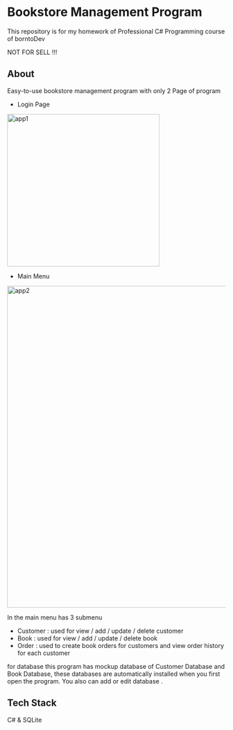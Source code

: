 
# Bookstore Management Program

This repository is for my homework of Professional C# Programming course of borntoDev 

NOT FOR SELL !!!




## About
Easy-to-use bookstore management program with only 2 Page of program



- Login Page
<img width="351" alt="app1" src="https://github.com/YANADASANG/HW_ProC_Shape_BookStore/assets/56464621/ce43c84b-ce8e-4060-96b4-fec8779cff78">

- Main Menu
<img width="741" alt="app2" src="https://github.com/YANADASANG/HW_ProC_Shape_BookStore/assets/56464621/d8aa6bc8-2b79-4c8c-926b-5b8694927c67">


In the main menu has 3 submenu
- Customer : used for view / add / update / delete customer
- Book : used for view / add / update / delete book
- Order : used to create book orders for customers and view order history for each customer

for database this program has mockup database of Customer Database and Book Database, these databases are automatically installed when you first open the program. You also can add or edit database .



## Tech Stack
C# & SQLite



